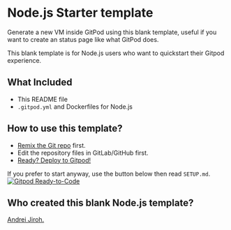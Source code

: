 # Node.js Starter template
Generate a new VM inside GitPod using this blank template, useful if you want to create an status page like what GitPod does.

This blank template is for Node.js users who want to quickstart their Gitpod experience.

## What Included
* This README file
* `.gitpod.yml` and Dockerfiles for Node.js

## How to use this template?
* [Remix the Git repo](https://gitlab.com/deploy2gitpod-templates/nodejs-starter) first.
* Edit the repository files in GitLab/GitHub first.
* [Ready? Deploy to Gitpod!](https://gitpod.io/#https://gitlab.com/deploy2gitpod-templates/nodejs-starter)

If you prefer to start anyway, use the button below then read `SETUP.md`.
[![Gitpod Ready-to-Code](https://img.shields.io/badge/Gitpod-Ready--to--Code-blue?logo=gitpod)](https://gitpod.io/#https://github.com/RecapTime/fluffy-train) 
## Who created this blank Node.js template?
[Andrei Jiroh.](https://github.com/AndreiJirohHaliliDev2006)